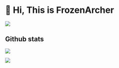 # 👋 Hi, This is FrozenArcher

![](http://github-profile-summary-cards.vercel.app/api/cards/profile-details?username=FrozenArcher&theme=dark)

## Github stats

![](http://github-profile-summary-cards.vercel.app/api/cards/stats?username=FrozenArcher&theme=dark)

![](http://github-profile-summary-cards.vercel.app/api/cards/most-commit-language?username=FrozenArcher&theme=dark)
